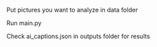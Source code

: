 Put pictures you want to analyze in data folder

Run main.py

Check ai_captions.json in outputs folder for results
